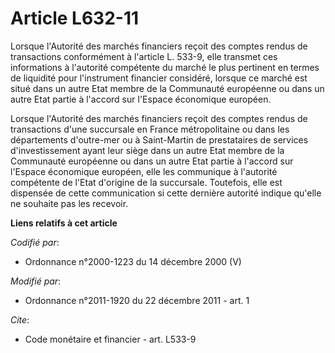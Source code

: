 # Article L632-11

Lorsque l'Autorité des marchés financiers reçoit des comptes rendus de transactions conformément à l'article L. 533-9, elle
transmet ces informations à l'autorité compétente du marché le plus pertinent en termes de liquidité pour l'instrument
financier considéré, lorsque ce marché est situé dans un autre Etat membre de la Communauté européenne ou dans un autre Etat
partie à l'accord sur l'Espace économique européen. 

Lorsque l'Autorité des marchés financiers reçoit des comptes rendus de transactions d'une succursale en France métropolitaine
ou dans les départements d'outre-mer ou à Saint-Martin de prestataires de services d'investissement ayant leur siège dans un
autre Etat membre de la Communauté européenne ou dans un autre Etat partie à l'accord sur l'Espace économique européen, elle
les communique à l'autorité compétente de l'Etat d'origine de la succursale. Toutefois, elle est dispensée de cette
communication si cette dernière autorité indique qu'elle ne souhaite pas les recevoir.

**Liens relatifs à cet article**

_Codifié par_:

  - Ordonnance n°2000-1223 du 14 décembre 2000 (V)

_Modifié par_:

  - Ordonnance n°2011-1920 du 22 décembre 2011 - art. 1

_Cite_:

  - Code monétaire et financier - art. L533-9

